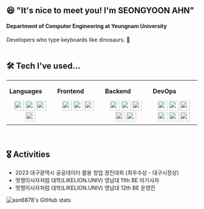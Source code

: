 ##  😆 "It's nice to meet you! I'm SEONGYOON AHN" 
#### Department of Computer Engineering at Yeungnam University 

Developers who type keyboards like dinosaurs. 🦖<br/><br/>

## 🛠 Tech I've used...

<table>
  <tr>
    
<td valign="top" width="25%">
  
**Languages**
  
  <div align="center">  
    <a href="https://reactjs.org/" target="_blank"><img src="https://img.shields.io/badge/JavaScript-F7DF1E?style=flat-square&logo=JavaScript&logoColor=white" height = "25"/></a>
    <a href="https://reactjs.org/" target="_blank"><img src="https://img.shields.io/badge/Java-FF7800?style=flat-square&logo=java&logoColor=white" height = "25"/></a>
    <a href="https://reactjs.org/" target="_blank"><img src="https://img.shields.io/badge/Python-3776AB?style=flat-square&logo=Python&logoColor=white" height = "25"/></a>
    <a href="https://reactjs.org/" target="_blank"><img src="https://img.shields.io/badge/C++-00599C?style=flat-square&logo=Cplusplus&logoColor=white" height = "25"/></a>
  </div>
    
</td><td valign="top" width="25%">

**Frontend**

<div align="center">  

  <a href="https://reactjs.org/" target="_blank"><img src="https://img.shields.io/badge/HTML5-E34F26?style=flat-square&logo=HTML5&logoColor=white" height = "25"/></a> 
  <a href="https://reactjs.org/" target="_blank"><img src="https://img.shields.io/badge/CSS3-1572B6?style=flat-square&logo=css3&logoColor=white" height = "25"/></a> 
  <a href="https://reactjs.org/" target="_blank"><img src="https://img.shields.io/badge/React-61DAFB?style=flat-square&logo=react&logoColor=white" height = "25"/></a> 
</div>

</td><td valign="top" width="25%">

**Backend**

<div align="center">  
  <a href="https://reactjs.org/" target="_blank"><img src="https://img.shields.io/badge/Django-092E20?style=flat-square&logo=django&logoColor=white" height = "25"/></a> 
  <a href="https://reactjs.org/" target="_blank"><img src="https://img.shields.io/badge/Spring-6DB33F?style=flat-square&logo=Spring&logoColor=white" height = "25"/></a> 
  <a href="https://reactjs.org/" target="_blank"><img src="https://img.shields.io/badge/MySQL-4479A1?style=flat-square&logo=MySQL&logoColor=white" height = "25"/></a> 
  <a href="https://reactjs.org/" target="_blank"><img src="https://img.shields.io/badge/Redis-DC382D?style=flat&logo=Redis&logoColor=white" height = "25"/></a> 
  <a href="https://reactjs.org/" target="_blank"><img src="https://img.shields.io/badge/Oracle-F80000?style=flat&logo=Oracle&logoColor=white" height = "25"/></a> 
</div>

</td><td valign="top" width="25%">

**DevOps**

<div align="center">  
  <a href="https://reactjs.org/" target="_blank"><img src="https://img.shields.io/badge/Git-ff944d?style=flat-square&logo=git&logoColor=white" height = "25"/></a> 
  <a href="https://reactjs.org/" target="_blank"><img src="https://img.shields.io/badge/Github-181717?style=flat-square&logo=github&logoColor=white" height = "25"/></a> 
  <a href="https://reactjs.org/" target="_blank"><img src="https://img.shields.io/badge/Docker-2496ED?style=flat-square&logo=Docker&logoColor=white" height = "25"/></a> 
  <a href="https://reactjs.org/" target="_blank"><img src="https://img.shields.io/badge/Amazon AWS-ff6600?stye=flat-square&logo=AmazonWebServices&logoColor=BLACK" height = "25"/></a> 
    <a href="https://reactjs.org/" target="_blank"><img src="https://img.shields.io/badge/Jira-0052CC?style=flat&logo=Jira&logoColor=white" height = "25"/></a> 
    <a href="https://reactjs.org/" target="_blank"><img src="https://img.shields.io/badge/Discord-5865F2?style=flat&logo=Discord&logoColor=white" height = "25"/></a> 

</div>
</td>
</tr></table>
<br/>

## 🎖 Activities
- 2023 대구광역시 공공데이터 활용 창업 경진대회 (최우수상 - 대구시장상)
- 멋쟁이사자처럼 대학(LIKELION.UNIV) 영남대 11th BE 아기사자
- 멋쟁이사자처럼 대학(LIKELION.UNIV) 영남대 12th BE 운영진


![asn6878's GitHub stats](https://github-readme-stats.vercel.app/api?username=asn6878&show_icons=true&theme=radical)

<!--
**asn6878/asn6878** is a ✨ _special_ ✨ repository because its `README.md` (this file) appears on your GitHub profile.

Here are some ideas to get you started:


- 🌱 I’m currently learning ...
- 👯 I’m looking to collaborate on ...
- 🤔 I’m looking for help with ...
- 💬 Ask me about ...
- 📫 How to reach me: ...
- 😄 Pronouns: ...
- ⚡ Fun fact: ...
-->

